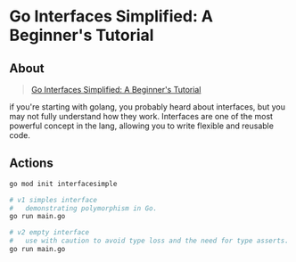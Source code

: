 # Go Interfaces Simplified: A Beginner's Tutorial

## About

> [Go Interfaces Simplified: A Beginner's Tutorial](https://dev.to/aleson-franca/unraveling-interfaces-in-golang-a-pratical-guide-for-beginners-302)

if you're starting with golang, you probably heard about interfaces, but you may not fully understand how they work.
Interfaces are one of the most powerful concept in the lang, allowing you to write flexible and reusable code.

## Actions

```sh
go mod init interfacesimple

# v1 simples interface
#   demonstrating polymorphism in Go.
go run main.go

# v2 empty interface
#   use with caution to avoid type loss and the need for type asserts.
go run main.go
```